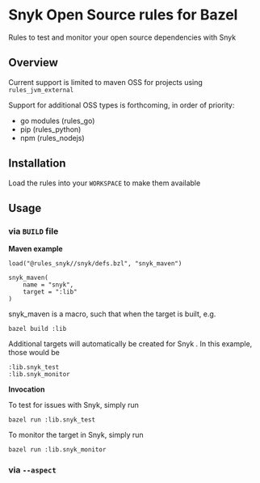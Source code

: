 # Snyk Open Source rules for Bazel

Rules to test and monitor your open source dependencies with Snyk

## Overview
Current support is limited to maven OSS for projects using `rules_jvm_external`

Support for additional OSS types is forthcoming, in order of priority:

- go modules (rules_go)
- pip (rules_python)
- npm (rules_nodejs)

## Installation

Load the rules into your `WORKSPACE` to make them available

## Usage
### via `BUILD` file 

**Maven example**

```
load("@rules_snyk//snyk/defs.bzl", "snyk_maven")

snyk_maven(
    name = "snyk",
    target = ":lib"
)
```

snyk_maven is a macro, such that when the target is built, e.g.
```
bazel build :lib
```

Additional targets will automatically be created for Snyk .  In this example, those would be 
```
:lib.snyk_test
:lib.snyk_monitor
```

**Invocation**

To test for issues with Snyk, simply run

`bazel run :lib.snyk_test`

To monitor the target in Snyk, simply run

`bazel run :lib.snyk_monitor`

### via `--aspect`
